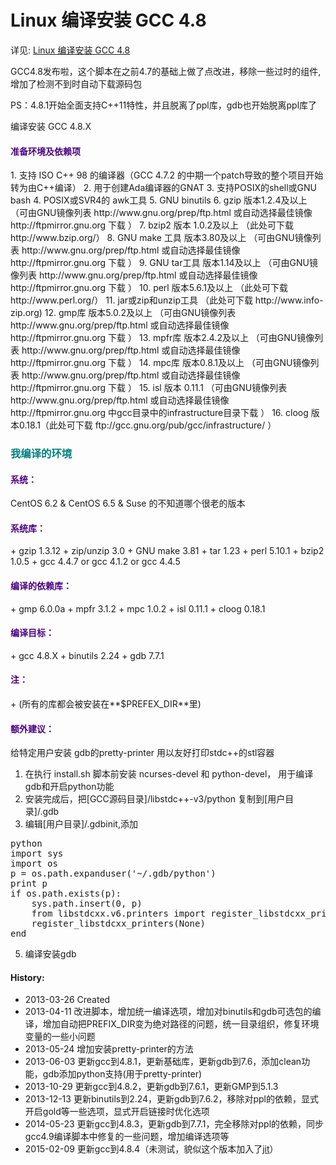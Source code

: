 Linux 编译安装 GCC 4.8
======

详见: [Linux 编译安装 GCC 4.8](http://www.owent.net/?p=730)

GCC4.8发布啦，这个脚本在之前4.7的基础上做了点改进，移除一些过时的组件,增加了检测不到时自动下载源码包

PS：4.8.1开始全面支持C++11特性，并且脱离了ppl库，gdb也开始脱离ppl库了

编译安装 GCC 4.8.X
<h4><span style="color:#4B0082;">准备环境及依赖项</span></h4>
1. 支持 ISO C++ 98 的编译器（GCC 4.7.2 的中期一个patch导致的整个项目开始转为由C++编译）
2. 用于创建Ada编译器的GNAT
3. 支持POSIX的shell或GNU bash
4. POSIX或SVR4的 awk工具
5. GNU binutils
6. gzip 版本1.2.4及以上     （可由GNU镜像列表 http://www.gnu.org/prep/ftp.html 或自动选择最佳镜像 http://ftpmirror.gnu.org 下载 ）
7. bzip2 版本 1.0.2及以上    （此处可下载 http://www.bzip.org/）
8. GNU make 工具 版本3.80及以上 （可由GNU镜像列表 http://www.gnu.org/prep/ftp.html 或自动选择最佳镜像 http://ftpmirror.gnu.org 下载 ）
9. GNU tar工具 版本1.14及以上   （可由GNU镜像列表 http://www.gnu.org/prep/ftp.html 或自动选择最佳镜像 http://ftpmirror.gnu.org 下载 ）
10. perl 版本5.6.1及以上      （此处可下载 http://www.perl.org/）
11. jar或zip和unzip工具 （此处可下载 http://www.info-zip.org)
12. gmp库 版本5.0.2及以上 （可由GNU镜像列表 http://www.gnu.org/prep/ftp.html 或自动选择最佳镜像 http://ftpmirror.gnu.org 下载 ）
13. mpfr库 版本2.4.2及以上 （可由GNU镜像列表 http://www.gnu.org/prep/ftp.html 或自动选择最佳镜像 http://ftpmirror.gnu.org 下载 ）
14. mpc库 版本0.8.1及以上 （可由GNU镜像列表 http://www.gnu.org/prep/ftp.html 或自动选择最佳镜像 http://ftpmirror.gnu.org 下载 ）
15. isl 版本 0.11.1 （可由GNU镜像列表 http://www.gnu.org/prep/ftp.html 或自动选择最佳镜像 http://ftpmirror.gnu.org  中gcc目录中的infrastructure目录下载 ）
16. cloog 版本0.18.1（此处可下载 ftp://gcc.gnu.org/pub/gcc/infrastructure/ ）

<h3><span style="color:#008080;">我编译的环境</span></h3>
<h4><span style="color:#4B0082;">系统：</span></h4>
CentOS 6.2 & CentOS 6.5 & Suse 的不知道哪个很老的版本

<h4><span style="color:#4B0082;">系统库：</span></h4>
+ gzip 1.3.12
+ zip/unzip 3.0
+ GNU make 3.81
+ tar 1.23
+ perl 5.10.1
+ bzip2 1.0.5
+ gcc 4.4.7 or gcc 4.1.2 or gcc 4.4.5

<h4><span style="color:#4B0082;">编译的依赖库：</span></h4>
+ gmp 6.0.0a
+ mpfr 3.1.2
+ mpc 1.0.2
+ isl 0.11.1
+ cloog 0.18.1

<h4><span style="color:#4B0082;">编译目标：</span></h4>
+ gcc 4.8.X
+ binutils 2.24
+ gdb 7.7.1

<h4><span style="color:#4B0082;">注：</span></h4>
+ (所有的库都会被安装在**$PREFEX_DIR**里)

<h4><span style="color:#4B0082;">额外建议：</span></h4>
给特定用户安装 gdb的pretty-printer 用以友好打印stdc++的stl容器

1. 在执行 install.sh 脚本前安装 ncurses-devel 和 python-devel， 用于编译gdb和开启python功能
2. 安装完成后，把[GCC源码目录]/libstdc++-v3/python 复制到[用户目录]/.gdb
3. 编辑[用户目录]/.gdbinit,添加
<pre>
python
import sys
import os
p = os.path.expanduser('~/.gdb/python')
print p
if os.path.exists(p):
    sys.path.insert(0, p)
    from libstdcxx.v6.printers import register_libstdcxx_printers
    register_libstdcxx_printers(None)
end
</pre>
5. 编译安装gdb

#### History:
+ 2013-03-26     Created
+ 2013-04-11     改进脚本，增加统一编译选项，增加对binutils和gdb可选包的编译，增加自动把PREFIX_DIR变为绝对路径的问题，统一目录组织，修复环境变量的一些小问题
+ 2013-05-24     增加安装pretty-printer的方法
+ 2013-06-03     更新gcc到4.8.1，更新基础库，更新gdb到7.6，添加clean功能，gdb添加python支持(用于pretty-printer)
+ 2013-10-29     更新gcc到4.8.2，更新gdb到7.6.1，更新GMP到5.1.3
+ 2013-12-13     更新binutils到2.24，更新gdb到7.6.2，移除对ppl的依赖，显式开启gold等一些选项，显式开启链接时优化选项
+ 2014-05-23     更新gcc到4.8.3，更新gdb到7.7.1，完全移除对ppl的依赖，同步gcc4.9编译脚本中修复的一些问题，增加编译选项等
+ 2015-02-09     更新gcc到4.8.4（未测试，貌似这个版本加入了[jit](https://gcc.gnu.org/wiki/JIT)）
